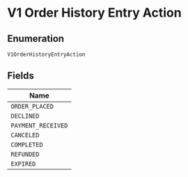 
# V1 Order History Entry Action

## Enumeration

`V1OrderHistoryEntryAction`

## Fields

| Name |
|  --- |
| `ORDER_PLACED` |
| `DECLINED` |
| `PAYMENT_RECEIVED` |
| `CANCELED` |
| `COMPLETED` |
| `REFUNDED` |
| `EXPIRED` |

